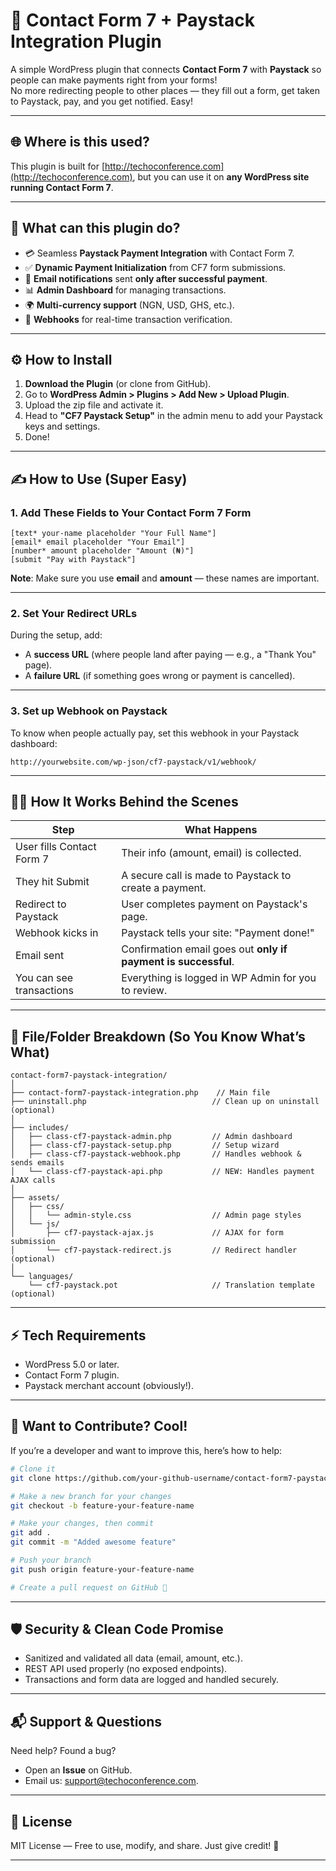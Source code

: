 # 🎉 Contact Form 7 + Paystack Integration Plugin

A simple WordPress plugin that connects **Contact Form 7** with **Paystack** so people can make payments right from your forms!  
No more redirecting people to other places — they fill out a form, get taken to Paystack, pay, and you get notified. Easy!

---

## 🌐 Where is this used?
This plugin is built for [http://techoconference.com](http://techoconference.com), but you can use it on **any WordPress site running Contact Form 7**.

---

## 🚀 What can this plugin do?

- 💳 Seamless **Paystack Payment Integration** with Contact Form 7.
- ✅ **Dynamic Payment Initialization** from CF7 form submissions.
- 🔔 **Email notifications** sent **only after successful payment**.
- 📊 **Admin Dashboard** for managing transactions.
- 🌍 **Multi-currency support** (NGN, USD, GHS, etc.).
- 🔗 **Webhooks** for real-time transaction verification.

---

## ⚙️ How to Install

1. **Download the Plugin** (or clone from GitHub).
2. Go to **WordPress Admin > Plugins > Add New > Upload Plugin**.
3. Upload the zip file and activate it.
4. Head to **"CF7 Paystack Setup"** in the admin menu to add your Paystack keys and settings.
5. Done!

---

## ✍️ How to Use (Super Easy)

### 1. Add These Fields to Your Contact Form 7 Form

```plaintext
[text* your-name placeholder "Your Full Name"]
[email* email placeholder "Your Email"]
[number* amount placeholder "Amount (₦)"]
[submit "Pay with Paystack"]
```

**Note**: Make sure you use **email** and **amount** — these names are important.

---

### 2. Set Your Redirect URLs

During the setup, add:
- A **success URL** (where people land after paying — e.g., a "Thank You" page).
- A **failure URL** (if something goes wrong or payment is cancelled).

---

### 3. Set up Webhook on Paystack

To know when people actually pay, set this webhook in your Paystack dashboard:

```
http://yourwebsite.com/wp-json/cf7-paystack/v1/webhook/
```

---

## 🧑‍💻 How It Works Behind the Scenes

| Step                      | What Happens                                            |
|--------------------------|--------------------------------------------------------|
| User fills Contact Form 7 | Their info (amount, email) is collected.                |
| They hit Submit           | A secure call is made to Paystack to create a payment. |
| Redirect to Paystack     | User completes payment on Paystack's page.              |
| Webhook kicks in          | Paystack tells your site: "Payment done!"               |
| Email sent                | Confirmation email goes out **only if payment is successful**. |
| You can see transactions  | Everything is logged in WP Admin for you to review.    |

---

## 📁 File/Folder Breakdown (So You Know What’s What)

```
contact-form7-paystack-integration/
│
├── contact-form7-paystack-integration.php    // Main file
├── uninstall.php                            // Clean up on uninstall (optional)
│
├── includes/
│   ├── class-cf7-paystack-admin.php         // Admin dashboard
│   ├── class-cf7-paystack-setup.php         // Setup wizard
│   ├── class-cf7-paystack-webhook.php       // Handles webhook & sends emails
│   └── class-cf7-paystack-api.php           // NEW: Handles payment AJAX calls
│
├── assets/
│   ├── css/
│   │   └── admin-style.css                  // Admin page styles
│   └── js/
│       ├── cf7-paystack-ajax.js             // AJAX for form submission
│       └── cf7-paystack-redirect.js         // Redirect handler (optional)
│
└── languages/
    └── cf7-paystack.pot                     // Translation template (optional)
```

---

## ⚡ Tech Requirements

- WordPress 5.0 or later.
- Contact Form 7 plugin.
- Paystack merchant account (obviously!).

---

## 🤝 Want to Contribute? Cool!

If you’re a developer and want to improve this, here’s how to help:

```bash
# Clone it
git clone https://github.com/your-github-username/contact-form7-paystack-integration.git

# Make a new branch for your changes
git checkout -b feature-your-feature-name

# Make your changes, then commit
git add .
git commit -m "Added awesome feature"

# Push your branch
git push origin feature-your-feature-name

# Create a pull request on GitHub 🎉
```

---

## 🛡 Security & Clean Code Promise

- Sanitized and validated all data (email, amount, etc.).
- REST API used properly (no exposed endpoints).
- Transactions and form data are logged and handled securely.

---

## 📬 Support & Questions

Need help? Found a bug?  
- Open an **Issue** on GitHub.
- Email us: [support@techoconference.com](mailto:support@techoconference.com).

---

## 📃 License

MIT License — Free to use, modify, and share. Just give credit! 🎉

---